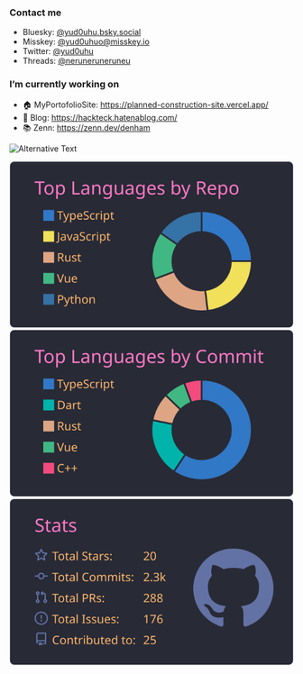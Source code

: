 ### Contact me
- Bluesky: <a href="http://yud0uhu.bsky.social">@yud0uhu.bsky.social</a>
- Misskey: <a href="http://yud0uhuo@misskey.io">@yud0uhuo@misskey.io</a>
- Twitter: <a href="https://twitter.com/yud0uhu">@yud0uhu</a>
- Threads: <a href="https://www.threads.net/@neruneruneruneu">@neruneruneruneu</a>

### I’m currently working on
- 🏠 MyPortofolioSite: https://planned-construction-site.vercel.app/  
- 📒 Blog: https://hackteck.hatenablog.com/  
- 📚 Zenn: https://zenn.dev/denham 

<!--
**yud0uhu/yud0uhu** is a ✨ _special_ ✨ repository because its `README.md` (this file) appears on your GitHub profile.

Here are some ideas to get you started:

- 🔭 I’m currently working on ...
- 🌱 I’m currently learning ...
- 👯 I’m looking to collaborate on ...
- 🤔 I’m looking for help with ...
- 💬 Ask me about ...
- 📫 How to reach me: ...
- 😄 Pronouns: ...
- ⚡ Fun fact: ...
-->

<img
  src="https://github.com/yud0uhu/yud0uhu/blob/main/images/stat.svg"
  alt="Alternative Text"
/>

[![](https://raw.githubusercontent.com/yud0uhu/yud0uhu/main/profile-summary-card-output/dracula/1-repos-per-language.svg)](https://github.com/vn7n24fzkq/github-profile-summary-cards)
[![](https://raw.githubusercontent.com/yud0uhu/yud0uhu/main/profile-summary-card-output/dracula/2-most-commit-language.svg)](https://github.com/vn7n24fzkq/github-profile-summary-cards)
[![](https://raw.githubusercontent.com/yud0uhu/yud0uhu/main/profile-summary-card-output/dracula/3-stats.svg)](https://github.com/vn7n24fzkq/github-profile-summary-cards)
